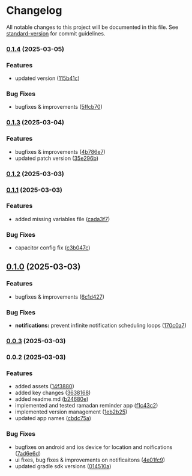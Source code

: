 # Changelog

All notable changes to this project will be documented in this file. See [standard-version](https://github.com/conventional-changelog/standard-version) for commit guidelines.

### [0.1.4](https://github.com/The-Lone-Druid/Ramadan-Reminder/compare/v0.1.3...v0.1.4) (2025-03-05)


### Features

* updated version ([115b41c](https://github.com/The-Lone-Druid/Ramadan-Reminder/commit/115b41cd6d293b1bf25d92785a3d2b2263c3d4c5))


### Bug Fixes

* bugfixes & improvements ([5ffcb70](https://github.com/The-Lone-Druid/Ramadan-Reminder/commit/5ffcb709ff9115878426b7c6684ac4416ab81bef))

### [0.1.3](https://github.com/The-Lone-Druid/Ramadan-Reminder/compare/v0.1.2...v0.1.3) (2025-03-04)


### Features

* bugfixes & improvements ([4b786e7](https://github.com/The-Lone-Druid/Ramadan-Reminder/commit/4b786e75c1baae569012661ba6a1fd4e4dbddc03))
* updated patch version ([35e296b](https://github.com/The-Lone-Druid/Ramadan-Reminder/commit/35e296b70083c2fe03d567a7793cd6fcd229d241))

### [0.1.2](https://github.com/The-Lone-Druid/Ramadan-Reminder/compare/v0.1.1...v0.1.2) (2025-03-03)

### [0.1.1](https://github.com/The-Lone-Druid/Ramadan-Reminder/compare/v0.1.0...v0.1.1) (2025-03-03)


### Features

* added missing variables file ([cada3f7](https://github.com/The-Lone-Druid/Ramadan-Reminder/commit/cada3f7c97598ccaee3f7c241dc16b5aa51f1f21))


### Bug Fixes

* capacitor config fix ([c3b047c](https://github.com/The-Lone-Druid/Ramadan-Reminder/commit/c3b047caa45c8481255169913e51c3cb8e3ca3cf))

## [0.1.0](https://github.com/The-Lone-Druid/Ramadan-Reminder/compare/v0.0.3...v0.1.0) (2025-03-03)


### Features

* bugfixes & improvements ([6c1d427](https://github.com/The-Lone-Druid/Ramadan-Reminder/commit/6c1d4273ed3ee30751612994d27c2d6a2274fff8))


### Bug Fixes

* **notifications:** prevent infinite notification scheduling loops ([170c0a7](https://github.com/The-Lone-Druid/Ramadan-Reminder/commit/170c0a748c22bbef6076b43b921c401242910989))

### [0.0.3](https://github.com/The-Lone-Druid/Ramadan-Reminder/compare/v0.0.2...v0.0.3) (2025-03-03)

### 0.0.2 (2025-03-03)


### Features

* added assets ([14f3880](https://github.com/The-Lone-Druid/Ramadan-Reminder/commit/14f38807c527c5cd6449d4247dfa8c178b43d84c))
* added key changes ([3638168](https://github.com/The-Lone-Druid/Ramadan-Reminder/commit/3638168967e9f325067eb58daec7ede6fa268700))
* added readme.md ([b24680e](https://github.com/The-Lone-Druid/Ramadan-Reminder/commit/b24680ed1abcc10b1ddbf2ea8626f8d38dd85247))
* implemented and tested ramadan reminder app ([f1c43c2](https://github.com/The-Lone-Druid/Ramadan-Reminder/commit/f1c43c2cfa0aab55a01d06bc294e617341f50f7c))
* implemented version management ([1eb2b25](https://github.com/The-Lone-Druid/Ramadan-Reminder/commit/1eb2b253368d711882adc70a00f0ff25f3e7b4d8))
* updated app names ([cbdc75a](https://github.com/The-Lone-Druid/Ramadan-Reminder/commit/cbdc75aabfef76a69ecf5ee04996be3d60357405))


### Bug Fixes

* bugfixes on android and ios device for location and noifications ([7ad6e6d](https://github.com/The-Lone-Druid/Ramadan-Reminder/commit/7ad6e6d9ab4e3eb74c05c6632337e0f5a6892682))
* ui fixes, bug fixes & improvements on notificaitons ([4e01fc9](https://github.com/The-Lone-Druid/Ramadan-Reminder/commit/4e01fc93680bbe91d650c5bc4b3140eae86b54aa))
* updated gradle sdk versions ([014510a](https://github.com/The-Lone-Druid/Ramadan-Reminder/commit/014510a60659c5f881030deab00007290bf3349a))
